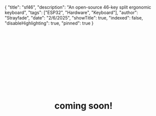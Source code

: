 {
"title": "sf46",
"description": "An open-source 46-key split ergonomic keyboard",
"tags": ["ESP32", "Hardware", "Keyboard"],
"author": "Strayfade",
"date": "2/6/2025",
"showTitle": true,
"indexed": false,
"disableHighlighting": true,
"pinned": true
}

<h1 style="padding-top: 200px; text-align: center;">coming soon!</h1>